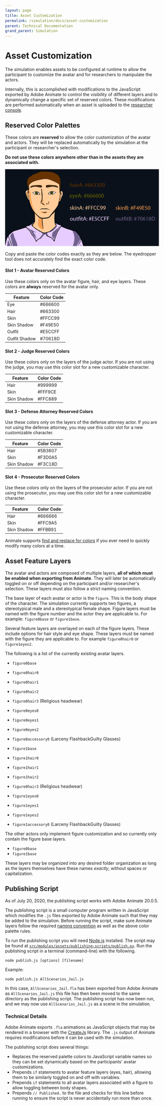 ```yaml
---
layout: page
title: Asset Customization
permalink: /simulation/docs/asset-customization
parent: Technical Documentation
grand_parent: Simulation
---
```

# Asset Customization

The simulation enables assets to be configured at runtime to allow the participant to customize the avatar and for researchers to manipulate the actors.

Internally, this is accomplished with modifications to the JavaScript exported by Adobe Animate to control the visibility of different layers and to dynamically change a specific set of reserved colors. These modifications are performed automatically when an asset is uploaded to the [researcher console](/console).

## Reserved Color Palettes

These colors are **reserved** to allow the color customization of the avatar and actors. They will be replaced automatically by the simulation at the participant or researcher's selection.

**Do not use these colors anywhere other than in the assets they are associated with.**

<img src="/img/palettization.png">

Copy and paste the color codes exactly as they are below. The eyedropper tool does not accurately find the exact color code.

#### Slot 1 - Avatar Reserved Colors

Use these colors only on the avatar figure, hair, and eye layers. These colors are __always__ reserved for the avatar only.

| Feature | Color Code |
| --- | --- |
| Eye | #666600 |
| Hair | #663300 |
| Skin | #FFCC99 |
| Skin Shadow | #F49E50 |
| Outfit | #E5CCFF |
| Outfit Shadow | #70618D |

#### Slot 2 - Judge Reserved Colors

Use these colors only on the layers of the judge actor. If you are not using the judge, you may use this color slot for a new customizable character.

| Feature | Color Code |
| --- | --- |
| Hair | #999999 |
| Skin | #FFF9CE |
| Skin Shadow | #FFC889 |

#### Slot 3 - Defense Attorney Reserved Colors

Use these colors only on the layers of the defense attorney actor. If you are not using the defense attorney, you may use this color slot for a new customizable character.

| Feature | Color Code |
| --- | --- |
| Hair | #5B3607 |
| Skin | #F3D0A5 |
| Skin Shadow | #F3C18D |

#### Slot 4 - Prosecutor Reserved Colors

Use these colors only on the layers of the prosecutor actor. If you are not using the prosecutor, you may use this color slot for a new customizable character.

| Feature | Color Code |
| --- | --- |
| Hair | #666666 |
| Skin | #FFC9A5 |
| Skin Shadow | #FFBB91 |

 Animate supports [find and replace for colors](https://helpx.adobe.com/au/animate/using/find-replace.html#find_and_replace_colors) if you ever need to quickly modify many colors at a time.

## Asset Feature Layers

The avatar and actors are composed of multiple layers, __all of which must be enabled when exporting from Animate__. They will later be automatically toggled on or off depending on the participant and/or researcher's selection. These layers must also follow a strict naming convention.

The base layer of each avatar or actor is the `figure`. This is the body shape of the character. The simulation currently supports two figures, a stereotypical male and a stereotypical female shape. Figure layers must be named with the figure number and the actor they are applicable to. For example: `figure0base` or `figure1base`.

Several feature layers are overlayed on each of the figure layers. These include options for hair style and eye shape. These layers must be named with the figure they are applicable to. For example `figure0hair0` or `figure1eyes2`.

The following is a list of the currently existing avatar layers.

* `figure0base`
* `figure0hair0`
* `figure0hair1`
* `figure0hair2`
* `figure0hair3` (Religious headwear)
* `figure0eyes0`
* `figure0eyes1`
* `figure0eyes2`
* `figure0accessory0` (Larceny FlashbackGuilty Glasses)

* `figure1base`
* `figure1hair0`
* `figure1hair1`
* `figure1hair2`
* `figure0hair3` (Religious headwear)
* `figure1eyes0`
* `figure1eyes1`
* `figure1eyes2`
* `figure1accessory0` (Larceny FlashbackGuilty Glasses)

The other actors only implement figure customization and so currently only contain the figure base layers.

* `figure0base`
* `figure1base`

These layers may be organized into any desired folder organization as long as the layers themselves have these names _exactly_, without spaces or capitalization.

## Publishing Script

As of July 20, 2020, the publishing script works with Adobe Animate 20.0.5.

The publishing script is a small computer program written in JavaScript which modifies the `.js` files exported by Adobe Animate such that they may be added to the simulation. Before running the script, make sure Animate layers follow the required [naming convention](/simulation/docs/art-documentation) as well as the above color palette rules.

To run the publishing script you will need [Node.js](https://nodejs.org/en/) installed. The script may be found at [`src/modules/assets/publishing-scripts/publish.py`](https://github.com/Plea-Justice/simulation-assets/blob/master/publish.js). Run the publishing script in a terminal (command-line) with the following.

```
node publish.js [options] [filename]
```

Example:

```
node publish.js AllScenarios_Jail.js
```

In this case, `AllScenarios_Jail.fla` has been exported from Adobe Animate as `AllScenarios_Jail.js` this file has then been moved to the same directory as the publishing script. The publishing script has now been run, and we may now use `AllScenarios_Jail.js` as a scene in the simulation.

### Technical Details

Adobe Animate exports `.fla` animations as JavaScript objects that may be rendered in a browser with the [CreateJs](https://createjs.com/) library. The `.js` output of Animate requires modifications before it can be used with the simulation.

The publishing script does several things:

* Replaces the reserved palette colors to JavaScript variable names so they can be set dynamically based on the participants' avatar customizations.
* Prepends `if` statements to avatar feature layers (eyes, hair), allowing them to be similarly toggled on and off with variables.
* Prepends `if` statements to all avatar layers associated with a figure to allow toggling between body shapes.
* Prepends `// Published.` to the file and checks for this line before running to ensure the script is never accidentally run more than once.